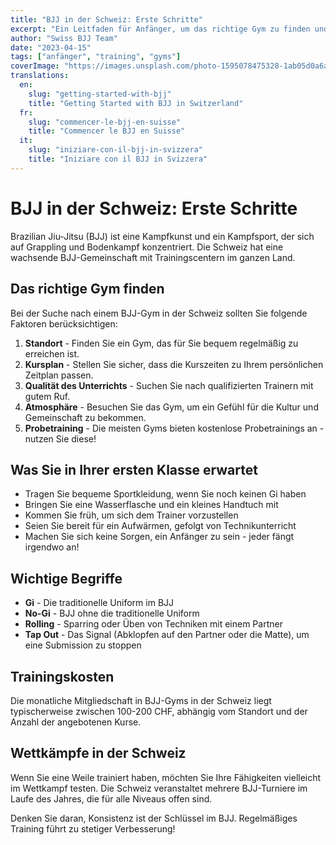```yaml
---
title: "BJJ in der Schweiz: Erste Schritte"
excerpt: "Ein Leitfaden für Anfänger, um das richtige Gym zu finden und mit BJJ in der Schweiz zu beginnen."
author: "Swiss BJJ Team"
date: "2023-04-15"
tags: ["anfänger", "training", "gyms"]
coverImage: "https://images.unsplash.com/photo-1595078475328-1ab05d0a6a0e?ixlib=rb-1.2.1&auto=format&fit=crop&w=1200&q=80"
translations:
  en:
    slug: "getting-started-with-bjj"
    title: "Getting Started with BJJ in Switzerland"
  fr:
    slug: "commencer-le-bjj-en-suisse"
    title: "Commencer le BJJ en Suisse"
  it:
    slug: "iniziare-con-il-bjj-in-svizzera"
    title: "Iniziare con il BJJ in Svizzera"
---
```


# BJJ in der Schweiz: Erste Schritte

Brazilian Jiu-Jitsu (BJJ) ist eine Kampfkunst und ein Kampfsport, der sich auf Grappling und Bodenkampf konzentriert. Die Schweiz hat eine wachsende BJJ-Gemeinschaft mit Trainingscentern im ganzen Land.

## Das richtige Gym finden

Bei der Suche nach einem BJJ-Gym in der Schweiz sollten Sie folgende Faktoren berücksichtigen:

1. **Standort** - Finden Sie ein Gym, das für Sie bequem regelmäßig zu erreichen ist.
2. **Kursplan** - Stellen Sie sicher, dass die Kurszeiten zu Ihrem persönlichen Zeitplan passen.
3. **Qualität des Unterrichts** - Suchen Sie nach qualifizierten Trainern mit gutem Ruf.
4. **Atmosphäre** - Besuchen Sie das Gym, um ein Gefühl für die Kultur und Gemeinschaft zu bekommen.
5. **Probetraining** - Die meisten Gyms bieten kostenlose Probetrainings an - nutzen Sie diese!

## Was Sie in Ihrer ersten Klasse erwartet

- Tragen Sie bequeme Sportkleidung, wenn Sie noch keinen Gi haben
- Bringen Sie eine Wasserflasche und ein kleines Handtuch mit
- Kommen Sie früh, um sich dem Trainer vorzustellen
- Seien Sie bereit für ein Aufwärmen, gefolgt von Technikunterricht
- Machen Sie sich keine Sorgen, ein Anfänger zu sein - jeder fängt irgendwo an!

## Wichtige Begriffe

- **Gi** - Die traditionelle Uniform im BJJ
- **No-Gi** - BJJ ohne die traditionelle Uniform
- **Rolling** - Sparring oder Üben von Techniken mit einem Partner
- **Tap Out** - Das Signal (Abklopfen auf den Partner oder die Matte), um eine Submission zu stoppen

## Trainingskosten

Die monatliche Mitgliedschaft in BJJ-Gyms in der Schweiz liegt typischerweise zwischen 100-200 CHF, abhängig vom Standort und der Anzahl der angebotenen Kurse.

## Wettkämpfe in der Schweiz

Wenn Sie eine Weile trainiert haben, möchten Sie Ihre Fähigkeiten vielleicht im Wettkampf testen. Die Schweiz veranstaltet mehrere BJJ-Turniere im Laufe des Jahres, die für alle Niveaus offen sind.

Denken Sie daran, Konsistenz ist der Schlüssel im BJJ. Regelmäßiges Training führt zu stetiger Verbesserung!
